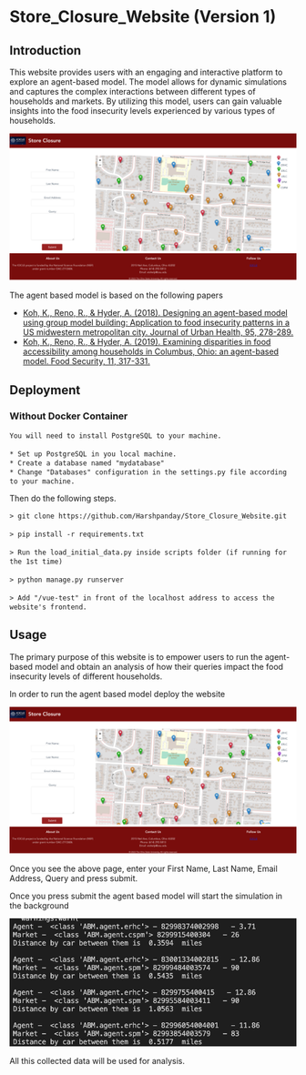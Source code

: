 # Store_Closure_Website (Version 1)
## Introduction

This website provides users with an engaging and interactive platform to explore an agent-based model. The model allows for dynamic simulations and captures the complex interactions between different types of households and markets. By utilizing this model, users can gain valuable insights into the food insecurity levels experienced by various types of households. 

![Webiste](Webiste.png)

The agent based model is based on the following papers

 - [Koh, K., Reno, R., & Hyder, A. (2018). Designing an agent-based model using group model building: Application to food insecurity patterns in a US midwestern metropolitan city. Journal of Urban Health, 95, 278-289.](https://link.springer.com/article/10.1007/s11524-018-0230-1)
 - [Koh, K., Reno, R., & Hyder, A. (2019). Examining disparities in food accessibility among households in Columbus, Ohio: an agent-based model. Food Security, 11, 317-331.](https://link.springer.com/article/10.1007/s12571-019-00900-7)


## Deployment

### Without Docker Container

```
You will need to install PostgreSQL to your machine.

* Set up PostgreSQL in you local machine.
* Create a database named "mydatabase"
* Change "Databases" configuration in the settings.py file according to your machine.
```

Then do the following steps.
```
> git clone https://github.com/Harshpanday/Store_Closure_Website.git

> pip install -r requirements.txt

> Run the load_initial_data.py inside scripts folder (if running for the 1st time)

> python manage.py runserver

> Add "/vue-test" in front of the localhost address to access the website's frontend.
```


## Usage
The primary purpose of this website is to empower users to run the agent-based model and obtain an  analysis of how their queries impact the food insecurity levels of different households.

In order to run the agent based model deploy the website 

![Webiste](Webiste.png)

Once you see the above page, enter your First Name, Last Name, Email Address, Query and press submit.

Once you press submit the agent based model will start the simulation in the background 

![ABMbackground](ABMbackground.jpg)

All this collected data will be used for analysis.
